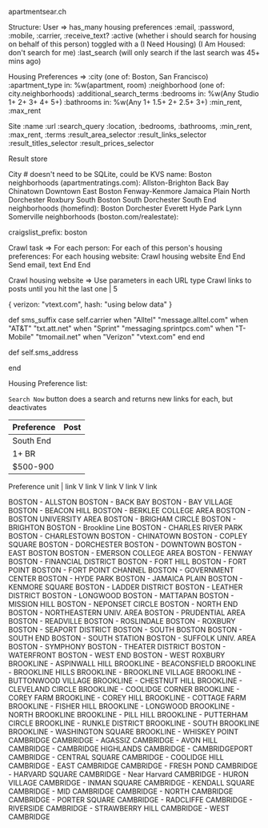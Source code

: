 apartmentsear.ch

Structure:
User =>
  has_many housing preferences
  :email, :password, :mobile, :carrier, :receive_text?
  :active (whether i should search for housing on behalf of this person)
     toggled with a (I Need Housing) (I Am Housed: don't search for me)
  :last_search (will only search if the last search was 45+ mins ago)

Housing Preferences =>
  :city (one of: Boston, San Francisco)
  :apartment_type in: %w(apartment, room)
  :neighborhood (one of: city.neighborhoods)
  :additional_search_terms
  :bedrooms  in: %w(Any Studio 1+ 2+ 3+ 4+ 5+)
  :bathrooms in: %w(Any 1+ 1.5+ 2+ 2.5+ 3+)
  :min_rent, :max_rent

Site
  :name
  :url
  :search_query
    :location, :bedrooms, :bathrooms, :min_rent, :max_rent, :terms
  :result_area_selector
  :result_links_selector
  :result_titles_selector
  :result_prices_selector

Result store

City # doesn't need to be SQLite, could be KVS
  name: Boston
  neighborhoods (apartmentratings.com):
    Allston-Brighton
    Back Bay
    Chinatown
    Downtown
    East Boston
    Fenway-Kenmore
    Jamaica Plain
    North Dorchester
    Roxbury
    South Boston
    South Dorchester
    South End
  neighborhoods (homefind):
    Boston
    Dorchester
    Everett
    Hyde Park
    Lynn
    Somerville
  neighborhoods (boston.com/realestate):


  craigslist_prefix: boston


Crawl task =>
 For each person:
   For each of this person's housing preferences:
     For each housing website:
        Crawl housing website
      End
    End
    Send email, text
  End
End

Crawl housing website =>
  Use parameters in each URL type
  Crawl links to posts until you hit the last one | 5



{ verizon: "vtext.com", hash: "using below data" }

  def sms_suffix
    case self.carrier
    when "Alltel"
      "message.alltel.com"
    when "AT&T"
      "txt.att.net"
    when "Sprint"
      "messaging.sprintpcs.com"
    when "T-Mobile"
      "tmomail.net"
    when "Verizon"
      "vtext.com"
    end
  end

  def self.sms_address
    
  end




Housing Preference list:

`Search Now` button does a search and returns new links for each, but deactivates

| Preference | Post        |
|:-----------|:------------|
| South End  |         |
| 1+ BR      |       |
| $500-900   |        |

Preference unit  | link V link V link V link V link



BOSTON - ALLSTON
BOSTON - BACK BAY
BOSTON - BAY VILLAGE
BOSTON - BEACON HILL
BOSTON - BERKLEE COLLEGE AREA
BOSTON - BOSTON UNIVERSITY AREA
BOSTON - BRIGHAM CIRCLE
BOSTON - BRIGHTON
BOSTON - Brookline Line
BOSTON - CHARLES RIVER PARK
BOSTON - CHARLESTOWN
BOSTON - CHINATOWN
BOSTON - COPLEY SQUARE
BOSTON - DORCHESTER
BOSTON - DOWNTOWN
BOSTON - EAST BOSTON
BOSTON - EMERSON COLLEGE AREA
BOSTON - FENWAY
BOSTON - FINANCIAL DISTRICT
BOSTON - FORT HILL
BOSTON - FORT POINT
BOSTON - FORT POINT CHANNEL
BOSTON - GOVERNMENT CENTER
BOSTON - HYDE PARK
BOSTON - JAMAICA PLAIN
BOSTON - KENMORE SQUARE
BOSTON - LADDER DISTRICT
BOSTON - LEATHER DISTRICT
BOSTON - LONGWOOD
BOSTON - MATTAPAN
BOSTON - MISSION HILL
BOSTON - NEPONSET CIRCLE
BOSTON - NORTH END
BOSTON - NORTHEASTERN UNIV. AREA
BOSTON - PRUDENTIAL AREA
BOSTON - READVILLE
BOSTON - ROSLINDALE
BOSTON - ROXBURY
BOSTON - SEAPORT DISTRICT
BOSTON - SOUTH BOSTON
BOSTON - SOUTH END
BOSTON - SOUTH STATION
BOSTON - SUFFOLK UNIV. AREA
BOSTON - SYMPHONY
BOSTON - THEATER DISTRICT
BOSTON - WATERFRONT
BOSTON - WEST END
BOSTON - WEST ROXBURY
BROOKLINE - ASPINWALL HILL
BROOKLINE - BEACONSFIELD
BROOKLINE - BROOKLINE HILLS
BROOKLINE - BROOKLINE VILLAGE
BROOKLINE - BUTTONWOOD VILLAGE
BROOKLINE - CHESTNUT HILL
BROOKLINE - CLEVELAND CIRCLE
BROOKLINE - COOLIDGE CORNER
BROOKLINE - COREY FARM
BROOKLINE - COREY HILL
BROOKLINE - COTTAGE FARM
BROOKLINE - FISHER HILL
BROOKLINE - LONGWOOD
BROOKLINE - NORTH BROOKLINE
BROOKLINE - PILL HILL
BROOKLINE - PUTTERHAM CIRCLE
BROOKLINE - RUNKLE DISTRICT
BROOKLINE - SOUTH BROOKLINE
BROOKLINE - WASHINGTON SQUARE
BROOKLINE - WHISKEY POINT
CAMBRIDGE
CAMBRIDGE - AGASSIZ
CAMBRIDGE - AVON HILL
CAMBRIDGE - CAMBRIDGE HIGHLANDS
CAMBRIDGE - CAMBRIDGEPORT
CAMBRIDGE - CENTRAL SQUARE
CAMBRIDGE - COOLIDGE HILL
CAMBRIDGE - EAST CAMBRIDGE
CAMBRIDGE - FRESH POND
CAMBRIDGE - HARVARD SQUARE
CAMBRIDGE - Near Harvard
CAMBRIDGE - HURON VILLAGE
CAMBRIDGE - INMAN SQUARE
CAMBRIDGE - KENDALL SQUARE
CAMBRIDGE - MID CAMBRIDGE
CAMBRIDGE - NORTH CAMBRIDGE
CAMBRIDGE - PORTER SQUARE
CAMBRIDGE - RADCLIFFE
CAMBRIDGE - RIVERSIDE
CAMBRIDGE - STRAWBERRY HILL
CAMBRIDGE - WEST CAMBRIDGE









